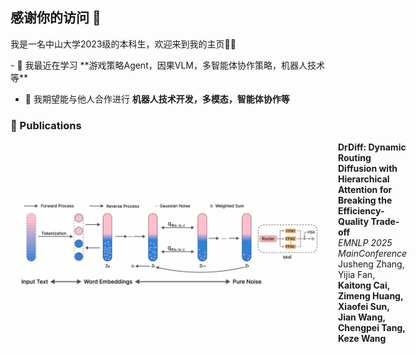 ## 感谢你的访问 👋 
我是一名中山大学2023级的本科生，欢迎来到我的主页👏👏
<p align="left">
- 🌱 我最近在学习 **游戏策略Agent，因果VLM，多智能体协作策略，机器人技术等**

- 👯 我期望能与他人合作进行 **机器人技术开发，多模态，智能体协作等**


### 📝 Publications

<div style="display: flex; align-items: center; margin-bottom: 20px;">
  <img src="diffusion.png" alt="paper cover" width="1440" style="margin-right: 20px;">
  <div>
    <b>DrDiff: Dynamic Routing Diffusion with Hierarchical Attention for Breaking the Efficiency-Quality Trade-off</b><br>
    <i>EMNLP 2025 MainConference</i><br>
    Jusheng Zhang, Yijia Fan, <strong>Kaitong Cai<strong>, Zimeng Huang, Xiaofei Sun, Jian Wang, Chengpei Tang, Keze Wang <br>
  </div>
</div>

</p>

